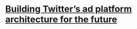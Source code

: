 # [Building Twitter’s ad platform architecture for the future](https://blog.twitter.com/engineering/en_us/topics/infrastructure/2020/building-twitters-ad-platform-architecture-for-the-future)